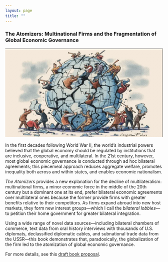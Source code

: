 ```yaml
---
layout: page
title: ""
---
```


### The Atomizers: Multinational Firms and the Fragmentation of Global Economic Governance

![Ingram Pinn cartoon](assets/pinn_cartoon.jpg)

In the first decades following World War II, the world’s industrial powers believed that the global
economy should be regulated by institutions that are inclusive, cooperative, and multilateral. In
the 21st century, however, most global economic governance is conducted through ad hoc bilateral
agreements; this piecemeal approach reduces aggregate welfare, promotes inequality both across
and within states, and enables economic nationalism.

_The Atomizers_ provides a new explanation for the decline of multilateralism: multinational firms,
a minor economic force in the middle of the 20th century but a dominant one at its end, prefer
bilateral economic agreements over multilateral ones because the former provide firms with greater
benefits relative to their competitors. As firms expand abroad into new host markets, they form new
interest groups—which I call the _bilateral lobbies_—to petition their home government for greater
bilateral integration.

Using a wide range of novel data sources—including bilateral chambers of commerce, text data
from oral history interviews with thousands of U.S. diplomats, declassified diplomatic cables, and
subnational trade data from the USSR—this book demonstrates that, paradoxically, the globalization of the firm led to the atomization of global economic governance.

For more details, see this [draft book proposal](assets/atomizers_proposal.pdf).
